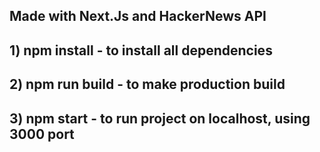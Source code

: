 ## Made with Next.Js and HackerNews API

## 1) npm install - to install all dependencies
## 2) npm run build - to make production build
## 3) npm start - to run project on localhost, using 3000 port
